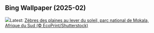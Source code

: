 ## Bing Wallpaper (2025-02)
![](https://www.bing.com/th?id=OHR.PlainsZebra_FR-CA6166027619_UHD.jpg&w=1000)Latest: [Zèbres des plaines au lever du soleil, parc national de Mokala, Afrique du Sud (© EcoPrint/Shutterstock)](https://www.bing.com/th?id=OHR.PlainsZebra_FR-CA6166027619_UHD.jpg)